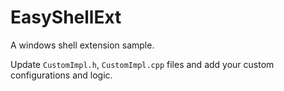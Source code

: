 # EasyShellExt
A windows shell extension sample.

Update `CustomImpl.h`, `CustomImpl.cpp` files and add your custom configurations and logic. 
